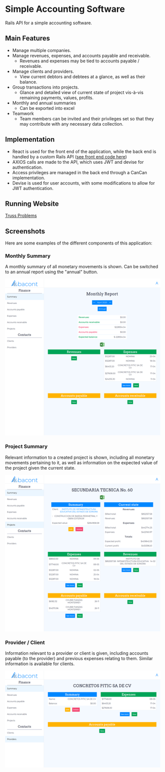 # Simple Accounting Software
Rails API for a simple accounting software.
## Main Features
- Manage multiple companies.
- Manage revenues, expenses, and accounts payable and receivable.
  - Revenues and expenses may be tied to accounts payable / receivable.
- Manage clients and providers.
  - View current debtors and debtees at a glance, as well as their balance.
- Group transactions into projects.
  - Glance and detailed view of current state of project vis-à-vis remaining payments, values, profits.
- Monthly and annual summaries
  - Can be exported into excel
- Teamwork
  - Team members can be invited and their privileges set so that they may contribute with any necessary data collection.
## Implementation
- React is used for the front end of the application, while the back end is handled by a custom Rails API ([see front end code here](https://github.com/rafaelhrtd/abacont-frontend))
- AXIOS calls are made to the API, which uses JWT and devise for authentication.
- Access privileges are managed in the back end through a CanCan implementation.
- Devise is used for user accounts, with some modifications to allow for JWT authentication.
## Running Website
[Truss Problems](https://www.abacont.app/)
## Screenshots
Here are some examples of the different components of this application:
### Monthly Summary
A monthly summary of all monetary movements is shown. Can be switched to an annual report using the "annual" button.

![Monthly report](screenshots/monthly-report.png)
### Project Summary
Relevant information to a created project is shown, including all monetary movements pertaining to it, as well as information on the expected value of the project given the current state.

![Monthly report](screenshots/project.png)
### Provider / Client
Information relevant to a provider or client is given, including accounts payable (to the provider) and previous expenses relating to them. Similar information is available for clients.

![Monthly report](screenshots/provider.png)